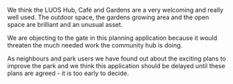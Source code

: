 We think the LUOS Hub, Café and Gardens are a very welcoming and really well used. The outdoor space, the gardens growing area and the open space are brilliant and an unusual asset.

We are objecting to the gate in this planning application because it would threaten the much needed work the community hub is doing.

As neighbours and park users we have found out about the exciting plans to improve the park and we think this application should be delayed until these plans are agreed - it is too early to decide.
